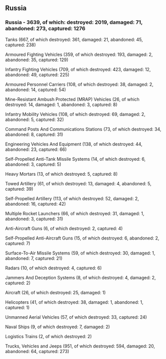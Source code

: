 
 
 ## Russia
 
 ### Russia - 3639, of which: destroyed: 2019, damaged: 71, abandoned: 273, captured: 1276

 

 

 Tanks (667, of which destroyed: 361, damaged: 21, abandoned: 45, captured: 238)

 Armoured Fighting Vehicles (359, of which destroyed: 193, damaged: 2, abandoned: 35, captured: 129)

 Infantry Fighting Vehicles (709, of which destroyed: 423, damaged: 12, abandoned: 49, captured: 225)

 Armoured Personnel Carriers (108, of which destroyed: 38, damaged: 2, abandoned: 14, captured: 54)

 Mine-Resistant Ambush Protected (MRAP) Vehicles (26, of which destroyed: 14, damaged: 1, abandoned: 3, captured: 8)

 Infantry Mobility Vehicles (108, of which destroyed: 69, damaged: 2, abandoned: 5, captured: 32)

 Command Posts And Communications Stations (73, of which destroyed: 34, abandoned: 8, captured: 31)

 Engineering Vehicles And Equipment (138, of which destroyed: 44, abandoned: 23, captured: 66)

 Self-Propelled Anti-Tank Missile Systems (14, of which destroyed: 6, abandoned: 3, captured: 5)

 Heavy Mortars (13, of which destroyed: 5, captured: 8)

 Towed Artillery (61, of which destroyed: 13, damaged: 4, abandoned: 5, captured: 39)

 Self-Propelled Artillery (113, of which destroyed: 52, damaged: 2, abandoned: 16, captured: 42)

 Multiple Rocket Launchers (66, of which destroyed: 31, damaged: 1, abandoned: 3, captured: 31)

 Anti-Aircraft Guns (6, of which destroyed: 2, captured: 4)

 Self-Propelled Anti-Aircraft Guns (15, of which destroyed: 6, abandoned: 2, captured: 7)

 Surface-To-Air Missile Systems (59, of which destroyed: 30, damaged: 1, abandoned: 7, captured: 21)

 Radars (10, of which destroyed: 4, captured: 6)

 Jammers And Deception Systems (8, of which destroyed: 4, damaged: 2, captured: 2)

 Aircraft (26, of which destroyed: 25, damaged: 1)

 Helicopters (41, of which destroyed: 38, damaged: 1, abandoned: 1, captured: 1)

 Unmanned Aerial Vehicles (57, of which destroyed: 33, captured: 24)

 Naval Ships (9, of which destroyed: 7, damaged: 2)

 Logistics Trains (2, of which destroyed: 2)

 Trucks, Vehicles and Jeeps (951, of which destroyed: 594, damaged: 20, abandoned: 64, captured: 273)

